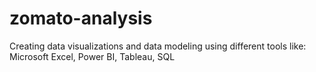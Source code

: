 # zomato-analysis
Creating data visualizations and data modeling using different tools like: Microsoft Excel, Power BI, Tableau, SQL
